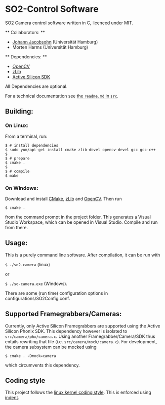SO2-Control Software
====================

SO2 Camera control software written in C, licenced under MIT.

** Collaborators: **

- [Johann Jacobsohn][jj] (Universität Hamburg)
- Morten Harms (Universität Hamburg)

** Dependencies: **

- [OpenCV][opencv]
- [zLib][zlib]
- [Active Silicon SDK](phx)

All Dependencies are optional.

For a technical documentation see [the `readme.md` in `src`](src/readme.md).


Building:
---------

### On Linux:

From a terminal, run:

````
$ # install dependencies
$ sudo yum/apt-get install cmake zlib-devel opencv-devel gcc gcc-c++
$
$ # prepare
$ cmake .
$
$ # compile
$ make
````

### On Windows:

Download and install [CMake][cmake], [zLib][zlib] and [OpenCV][opencv]. Then run

```
$ cmake .
```

from the command prompt in the project folder. This generates a Visual Studio Workspace,
which can be opened in Visual Studio. Compile and run from there.


Usage:
----

This is a purely command line software. After compilation, it can be run with

`$ ./so2-camera` (linux)

or

`$ ./so-camera.exe` (Windows).

There are some (run time) configuration options in
configurations/SO2Config.conf.



Supported Framegrabbers/Cameras:
----------------------------------

Currently, only Active Silicon Framegrabbers are supported using the Active
Silicon Phonix SDK. This dependency however is isolated to
`src/camera/phx/camera.c`. Using another Framegrabber/Camera/SDK
thus entails rewriting that file (i.e. `src/camera/mock/camera.c`).
For development, the camera subsystem can be mocked using

```
$ cmake . -Dmock=camera
```

which circumvents this dependency.


Coding style
------------

This project follows the [linux kernel coding style](https://www.kernel.org/doc/Documentation/CodingStyle).
This is enforced using [indent](http://www.gnu.org/software/indent/).



[jj]: johann.jacobsohn@uni-hamburg.de
[opencv]: http://opencv.org/
[zlib]: http://www.zlib.net/
[phx]: http://www.activesilicon.com/products_sw.htm#phxsdk
[cmake]: http://www.cmake.org/

